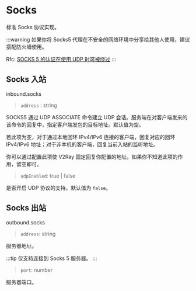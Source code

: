 # Socks

标准 Socks 协议实现。

:::warning
如果你将 Socks5 代理在不安全的网络环境中分享给其他人使用，建议搭配防火墙使用。

Rfc: [SOCKS 5 的认证在使用 UDP 时可被绕过](https://github.com/v2fly/v2fly-github-io/issues/104)
:::

## Socks 入站

inbound.socks

> `address` : string

SOCKS5 通过 UDP ASSOCIATE 命令建立 UDP 会话。服务端在对客户端发来的该命令的回复中，指定客户端发包的目标地址。默认值为空。

若此项为空，对于通过本地回环 IPv4/IPv6 连接的客户端，回复对应的回环 IPv4/IPv6 地址；对于非本机的客户端，回复当前入站的监听地址。

你可以通过配置此项使 V2Ray 固定回复你配置的地址。如果你不知道此项的作用，留空即可。

> `udpEnabled`: true | false

是否开启 UDP 协议的支持。默认值为 `false`。

## Socks 出站

outbound.socks

> `address`: string

服务器地址。

:::tip
仅支持连接到 Socks 5 服务器。
:::

> `port`: number

服务器端口。
